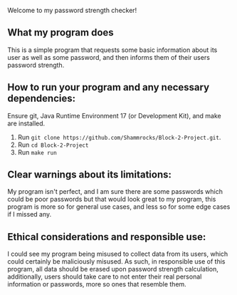 Welcome to my password strength checker!

## What my program does
This is a simple program that requests some basic information 
about its user as well as some password, and then informs them 
of their users password strength.

## How to run your program and any necessary dependencies:
Ensure git, Java Runtime Environment 17 (or Development Kit), and make are installed.
1. Run `git clone https://github.com/Shammrocks/Block-2-Project.git`.
2. Run `cd Block-2-Project`
3. Run `make run`

## Clear warnings about its limitations:
My program isn't perfect, and I am sure there are some passwords which
could be poor passwords but that would look great to my program, this
program is more so for general use cases, and less so for some edge cases
if I missed any.

## Ethical considerations and responsible use:
I could see my program being misused to collect data from its users,
which could certainly be maliciously misused. As such, in responsible
use of this program, all data should be erased upon password strength
calculation, additionally, users should take care to not enter their
real personal information or passwords, more so ones that resemble them.
